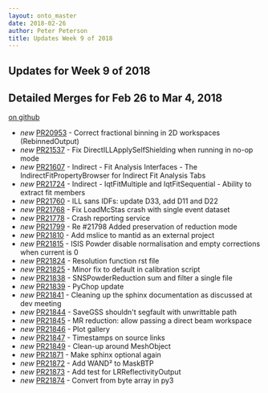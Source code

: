 ```yaml
---
layout: onto_master
date: 2018-02-26
author: Peter Peterson
title: Updates Week 9 of 2018
---
```

Updates for Week 9 of 2018
--------------------------

Detailed Merges for Feb 26 to Mar 4, 2018
-----------------------------------------
[on github](https://github.com/mantidproject/mantid/pulls?q=is%3Apr+merged%3A2018-02-27..2018-03-04)

* *new* [PR20953](https://github.com/mantidproject/mantid/pull/20953) - Correct fractional binning in 2D workspaces (RebinnedOutput)
* *new* [PR21537](https://github.com/mantidproject/mantid/pull/21537) - Fix DirectILLApplySelfShielding when running in no-op mode
* *new* [PR21607](https://github.com/mantidproject/mantid/pull/21607) - Indirect - Fit Analysis Interfaces - The IndirectFitPropertyBrowser for Indirect Fit Analysis Tabs
* *new* [PR21724](https://github.com/mantidproject/mantid/pull/21724) - Indirect - IqtFitMultiple and IqtFitSequential - Ability to extract fit members
* *new* [PR21760](https://github.com/mantidproject/mantid/pull/21760) - ILL sans IDFs: update D33, add D11 and D22
* *new* [PR21768](https://github.com/mantidproject/mantid/pull/21768) - Fix LoadMcStas crash with single event dataset
* *new* [PR21778](https://github.com/mantidproject/mantid/pull/21778) - Crash reporting service
* *new* [PR21799](https://github.com/mantidproject/mantid/pull/21799) - Re #21798 Added preservation of reduction mode
* *new* [PR21810](https://github.com/mantidproject/mantid/pull/21810) - Add mslice to mantid as an external project
* *new* [PR21815](https://github.com/mantidproject/mantid/pull/21815) - ISIS Powder disable normalisation and empty corrections when current is 0
* *new* [PR21824](https://github.com/mantidproject/mantid/pull/21824) - Resolution function rst file
* *new* [PR21825](https://github.com/mantidproject/mantid/pull/21825) - Minor fix to default in calibration script
* *new* [PR21838](https://github.com/mantidproject/mantid/pull/21838) - SNSPowderReduction sum and filter a single file
* *new* [PR21839](https://github.com/mantidproject/mantid/pull/21839) - PyChop update
* *new* [PR21841](https://github.com/mantidproject/mantid/pull/21841) - Cleaning up the sphinx documentation as discussed at dev meeting
* *new* [PR21844](https://github.com/mantidproject/mantid/pull/21844) - SaveGSS shouldn't segfault with unwrittable path
* *new* [PR21845](https://github.com/mantidproject/mantid/pull/21845) - MR reduction: allow passing a direct beam workspace
* *new* [PR21846](https://github.com/mantidproject/mantid/pull/21846) - Plot gallery
* *new* [PR21847](https://github.com/mantidproject/mantid/pull/21847) - Timestamps on source links
* *new* [PR21849](https://github.com/mantidproject/mantid/pull/21849) - Clean-up around MeshObject
* *new* [PR21871](https://github.com/mantidproject/mantid/pull/21871) - Make sphinx optional again
* *new* [PR21872](https://github.com/mantidproject/mantid/pull/21872) - Add WAND² to MaskBTP
* *new* [PR21873](https://github.com/mantidproject/mantid/pull/21873) - Add test for LRReflectivityOutput
* *new* [PR21874](https://github.com/mantidproject/mantid/pull/21874) - Convert from byte array in py3
